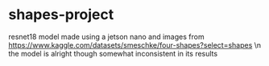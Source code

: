 # shapes-project
resnet18 model made using a jetson nano and images from https://www.kaggle.com/datasets/smeschke/four-shapes?select=shapes \n
the model is alright though somewhat inconsistent in its results
